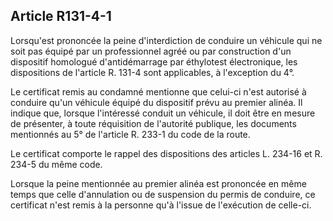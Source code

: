 Article R131-4-1
----
Lorsqu'est prononcée la peine d'interdiction de conduire un véhicule qui ne soit
pas équipé par un professionnel agréé ou par construction d'un dispositif
homologué d'antidémarrage par éthylotest électronique, les dispositions de
l'article R. 131-4 sont applicables, à l'exception du 4°.

Le certificat remis au condamné mentionne que celui-ci n'est autorisé à conduire
qu'un véhicule équipé du dispositif prévu au premier alinéa. Il indique que,
lorsque l'intéressé conduit un véhicule, il doit être en mesure de présenter, à
toute réquisition de l'autorité publique, les documents mentionnés au 5° de
l'article R. 233-1 du code de la route.

Le certificat comporte le rappel des dispositions des articles L. 234-16 et R.
234-5 du même code.

Lorsque la peine mentionnée au premier alinéa est prononcée en même temps que
celle d'annulation ou de suspension du permis de conduire, ce certificat n'est
remis à la personne qu'à l'issue de l'exécution de celle-ci.
